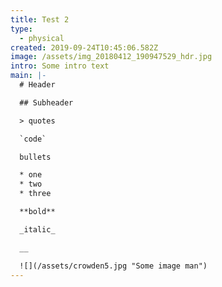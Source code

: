 ```yaml
---
title: Test 2
type:
  - physical
created: 2019-09-24T10:45:06.582Z
image: /assets/img_20180412_190947529_hdr.jpg
intro: Some intro text
main: |-
  # Header

  ## Subheader

  > quotes

  `code`

  bullets

  * one
  * two 
  * three

  **bold** 

  _italic_

  __

  ![](/assets/crowden5.jpg "Some image man")
---
```


